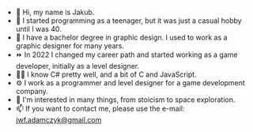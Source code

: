 - 👋 Hi, my name is Jakub.
- 🧒 I started programming as a teenager, but it was just a casual hobby until I was 40.
- 📜 I have a bachelor degree in graphic design. I used to work as a graphic designer for many years.
- ⏩ In 2022 I changed my career path and started working as a game developer, initially as a level designer.
- 👨‍💻 I know C# pretty well, and a bit of C and JavaScript.
- ⚙️ I work as a programmer and level designer for a game development company.
- 🐙 I'm interested in many things, from stoicism to space exploration.
- 📫 If you want to contact me, please use the e-mail: jwf.adamczyk@gmail.com

<!---
thesigns/thesigns is a ✨ special ✨ repository because its `README.md` (this file) appears on your GitHub profile.
You can click the Preview link to take a look at your changes.
--->
